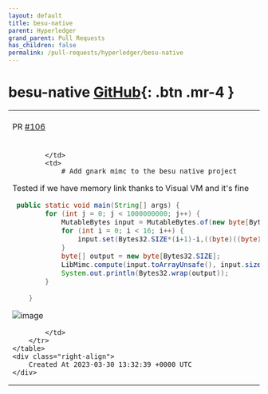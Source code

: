 ```yaml
---
layout: default
title: besu-native
parent: Hyperledger
grand_parent: Pull Requests
has_children: false
permalink: /pull-requests/hyperledger/besu-native
---
```


# besu-native <span class="fs-3 right-align">[GitHub](https://github.com/hyperledger/besu-native){: .btn .mr-4 }</span>


<div>
    <table>
        <tr>
            <td>
                PR <a href="https://github.com/hyperledger/besu-native/pull/106" class=".btn">#106</a>
            </td>
            <td>
                <b>
                    Add gnark mimc
                </b>
            </td>
        </tr>
        <tr>
            <td>
                
            </td>
            <td>
                # Add gnark mimc to the besu native project

Tested if we have memory link thanks to Visual VM and it's fine

```java
 public static void main(String[] args) {
        for (int j = 0; j < 1000000000; j++) {
            MutableBytes input = MutableBytes.of(new byte[Bytes32.SIZE*16]);
            for (int i = 0; i < 16; i++) {
                input.set(Bytes32.SIZE*(i+1)-i,((byte)((byte) i+(byte) j)));
            }
            byte[] output = new byte[Bytes32.SIZE];
            LibMimc.compute(input.toArrayUnsafe(), input.size(), output);
            System.out.println(Bytes32.wrap(output));
        }

    }
```
![image](https://user-images.githubusercontent.com/26581503/228853172-297b909f-ae97-44b5-aa00-941d7d6358f0.png)

            </td>
        </tr>
    </table>
    <div class="right-align">
        Created At 2023-03-30 13:32:39 +0000 UTC
    </div>
</div>

